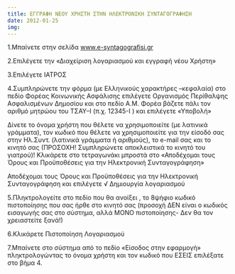 ```yaml
---
title: ΕΓΓΡΑΦΗ ΝΕΟΥ ΧΡΗΣΤΗ ΣΤΗΝ ΗΛΕΚΤΡΟΝΙΚΗ ΣΥΝΤΑΓΟΓΡΑΦΗΣΗ
date: 2012-01-25
img: 
---
```

1.Μπαίνετε στην σελίδα www.e-syntagografisi.gr

2.Επιλέγετε την «Διαχείριση λογαριασμού και εγγραφή νέου Χρήστη»

3.Επιλέγετε ΙΑΤΡΟΣ

4.Συμπληρώνετε την φόρμα (με Ελληνικούς χαρακτήρες –κεφαλαία) στο πεδίο Φορέας Κοινωνικής Ασφάλισης επιλέγετε Οργανισμός Περίθαλψης Ασφαλισμένων Δημοσίου και στο πεδίο Α.Μ. Φορέα βάζετε πάλι τον αριθμό μητρώου του ΤΣΑΥ–Ι (π.χ. 12345-Ι ) και επιλέγετε «Υποβολή»

Δίνετε το όνομα χρήστη που θέλετε να χρησιμοποιείτε (με λατινικά γράμματα), τον  κωδικό που θέλετε να χρησιμοποιείτε για την είσοδό σας στην Ηλ.Συντ. (λατινικά γράμματα ή αριθμούς), το e-mail σας και το κινητό σας (ΠΡΟΣΟΧΗ! Συμπληρώνετε αποκλειστικά το κινητό του γιατρού)!  Κλικάρετε στο τετραγωνάκι μπροστά στο «Αποδέχομαι τους Όρους και Προϋποθέσεις για την Ηλεκτρονική Συνταγογράφηση»

Αποδέχομαι τους Όρους και Προϋποθέσεις για την Ηλεκτρονική Συνταγογράφηση και επιλέγετε  √ Δημιουργία λογαριασμού 

5.Πληκτρολογείτε στο πεδίο που θα ανοίξει , το 8ψήφιο κωδικό πιστοποίησης που σας ήρθε στο κινητό σας  (προσοχή ΔΕΝ είναι ο κωδικός εισαγωγής σας στο σύστημα, αλλά ΜΟΝΟ πιστοποίησης- Δεν θα τον χρειαστείτε ξανά!)

6.Κλικάρετε  Πιστοποίηση Λογαριασμού

7.Μπαίνετε στο σύστημα από το πεδίο «Είσοδος στην εφαρμογή» πληκτρολογώντας το όνομα χρήστη και τον κωδικό που ΕΣΕΙΣ επιλέξατε στο βήμα 4.